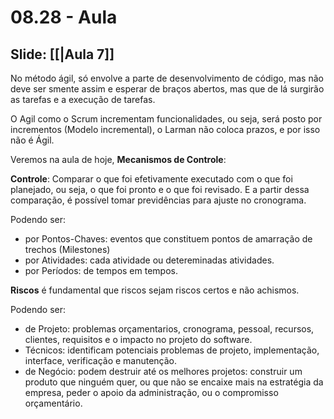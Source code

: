 # 08.28 - Aula

## Slide: [[|Aula 7]]

No método ágil, só envolve a parte de desenvolvimento de código, mas não deve ser smente assim e esperar de braços abertos, mas que de lá surgirão as tarefas e a execução de tarefas.

O Agil como o Scrum incrementam funcionalidades, ou seja, será posto por incrementos (Modelo incremental), o Larman não coloca prazos, e por isso não é Ágil.

Veremos na aula de hoje, **Mecanismos de Controle**:

**Controle**: Comparar o que foi efetivamente executado com o que foi planejado, ou seja, o que foi pronto e o que foi revisado. E a partir dessa comparação, é possível tomar previdências para ajuste no cronograma.

Podendo ser:
- por Pontos-Chaves: eventos que constituem pontos de amarração de trechos (Milestones)
- por Atividades: cada atividade ou detereminadas atividades.
- por Períodos: de tempos em tempos.

**Riscos** é fundamental que riscos sejam riscos certos e não achismos.

Podendo ser:
- de Projeto: problemas orçamentarios, cronograma, pessoal, recursos, clientes, requisitos e o impacto no projeto do software.
- Técnicos: identificam potenciais problemas de projeto, implementação, interface, verificação e manutenção.
- de Negócio: podem destruir até os melhores projetos: construir um produto que ninguém quer, ou que não se encaixe mais na estratégia da empresa, peder o apoio da administração, ou o compromisso orçamentário.